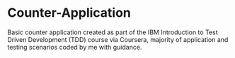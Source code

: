 # Counter-Application
Basic counter application created as part of the IBM Introduction to Test Driven Development (TDD) course via Coursera, majority of application and testing scenarios coded by me with guidance.

